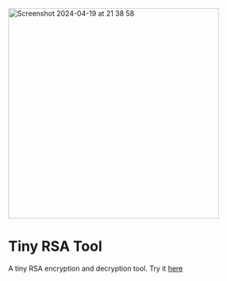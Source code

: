 <img width="424" alt="Screenshot 2024-04-19 at 21 38 58" src="https://github.com/Crazelu/tinytools/assets/58946834/04cefdf7-8eea-473a-ba87-a19fde379433">

# Tiny RSA Tool

A tiny RSA encryption and decryption tool. Try it [here](https://rsa.luckyebere.com/)

